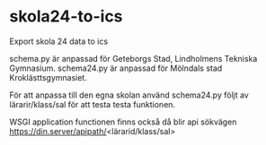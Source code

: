 # skola24-to-ics
Export skola 24 data to ics

schema.py är anpassad för Geteborgs Stad, Lindholmens Tekniska Gymnasium.
schema24.py är anpassad för Mölndals stad Kroklästtsgymnasiet.

För att anpassa till den egna skolan använd schema24.py följt av lärarir/klass/sal för att testa testa funktionen.

WSGI application functionen finns också då blir api sökvägen https://din.server/apipath/<lärarid/klass/sal>